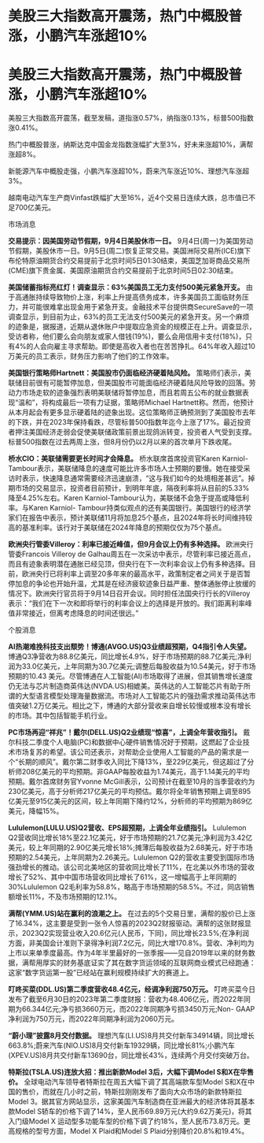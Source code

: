 # 美股三大指数高开震荡，热门中概股普涨，小鹏汽车涨超10%

# 美股三大指数高开震荡，热门中概股普涨，小鹏汽车涨超10%

美股三大指数高开震荡，截至发稿，道指涨0.57%，纳指涨0.13%，标普500指数涨0.41%。

热门中概股普涨，纳斯达克中国金龙指数涨幅扩大至3%，好未来涨超10%，满帮涨超8%。

新能源汽车中概股走强，小鹏汽车涨超10%，蔚来汽车涨近10%、理想汽车涨超3%。

越南电动汽车生产商Vinfast跌幅扩大至16%，近4个交易日连续大跌，总市值已不足700亿美元。

市场消息

**交易提示：因美国劳动节假期，9月4日美股休市一日。**
9月4日(周一)为美国劳动节假期，美股休市一日。9月5日(周二)恢复正常交易。美国洲际交易所(ICE)旗下布伦特原油期货合约交易提前于北京时间5日01:30结束，美国芝加哥商品交易所(CME)旗下贵金属、美国原油期货合约交易提前于北京时间5日02:30结束。

**美国储蓄指标亮红灯！调查显示：63%美国员工无力支付500美元紧急开支。**
由于高通胀持续导致物价上涨，利率上升提高债务成本，许多美国员工面临财务压力，并可能很难拿出现金用于紧急开支。金融技术平台提供商SecureSave的一项调查显示，到目前为止，63%的员工无法支付500美元的紧急开支。另一个麻烦的迹象是，据报道，近期从退休账户中提取应急资金的规模正在上升。调查显示，受访者称，他们要么会向朋友或家人借钱(19%)，要么会用信用卡支付(18%)，只有4%的人会向雇主寻求帮助。即使是高收入者也在苦苦挣扎。64%年收入超过10万美元的员工表示，财务压力影响了他们的工作效率。

**美国银行策略师Hartnett：美国股市仍面临经济硬着陆风险。**
策略师们表示，美联储目前很有可能暂停加息，但美国股市可能面临经济硬着陆风险导致的回落。劳动力市场走软的迹象强烈表明美联储将暂停加息，而且若周五公布的就业数据表现“温和”，将构成最后一项有力证据，策略师Michael
Hartnett称。然而，他预计从本月起会有更多显示硬着陆的迹象出现。这位策略师正确预测到了美国股市去年的下跌，并在2023年保持看跌，尽管标普500指数年迄今上涨了17%。最近投资者押注美国经济走弱会促使美联储政策前景出现鸽派转变，投资者人气受到支撑。标普500指数在过去两周上涨，但8月份仍以2月以来的首次单月下跌收尾。

**桥水CIO：美联储需要更长时间才会降息。** 桥水联席首席投资官Karen Karniol-
Tambour表示，美联储降息的速度可能比许多市场人士预期的要慢。她在接受采访时表示，快速降息通常需要经济迅速崩溃，“这与我们如今的处境相差甚远”。掉期市场的交易显示，投资者目前预计，到明年年底，隔夜利率将从目前的5.33%降至4.25%左右。Karen
Karniol-Tambour认为，美联储不会急于提高或降低利率。与Karen Karniol-
Tambour持类似观点的还有美国银行。美国银行的经济学家们在报告中表示，预计美联储11月将加息25个基点，且2024年将长时间维持较高的基准利率。该行对于美联储在2024年降息的预期仅仅为75个基点。

**欧洲央行管委Villeroy：利率已接近峰值，但9月会议上仍有多种选择。** 欧洲央行管委Francois Villeroy de
Galhau周五在一次采访中表示，尽管利率已接近高点，而且有迹象表明潜在通胀已经见顶，但央行在下一次利率会议上仍有多种选择。目前，欧洲央行已将利率上调至20多年来的最高水平，政策制定者之间关于是否暂停加息的争论也开始升温，尤其是在经济疲软迹象日益严重、整体通胀停止放缓的情况下。欧洲央行官员将于9月14日召开会议。同时担任法国央行行长的Villeroy表示：“我们在下一次和即将举行的利率会议上的选择是开放的。我们距离利率峰值非常接近，但离考虑降息的时间还很远。”

个股消息

**AI热潮难挽科技支出颓势！博通(AVGO.US)Q3业绩超预期，Q4指引令人失望。**
博通Q3净营收为88.8亿美元，同比增长4.9%，好于市场预期的88.7亿美元;净利润为33.0亿美元，上年同期为30.7亿美元;调整后每股收益为10.54美元，好于市场预期的10.43
美元。尽管博通在人工智能(AI)市场取得了进展，但其销售增长速度仍无法与芯片制造商英伟达(NVDA.US)相媲美。英伟达的人工智能芯片有助于所谓的大型语言模型处理海量数据流。市场对人工智能芯片的强劲需求推动英伟达市值突破1.2万亿美元。相比之下，博通的大部分营收来自增长较慢或根本没有增长的市场。其中包括智能手机行业。

**PC市场再迎“祥兆”！戴尔(DELL.US)Q2业绩现“惊喜”，上调全年营收指引。**
戴尔科技二季度个人电脑(PC)和数据中心硬件销售情况好于预期，这燃起了企业技术市场复苏的希望。该公司还表示，对帮助企业使用人工智能的产品的需求是一个“长期的顺风”。戴尔第二财季收入同比下降13%，至229亿美元，但这超过了分析师208亿美元的平均预期。非GAAP每股收益为1.74美元，高于1.14美元的平均预期。戴尔首席财务官Yvonne
McGill表示，公司预计在截至10月的当季营收约为230亿美元，高于分析师217亿美元的平均预估。戴尔将全年销售预期上调至895亿美元至915亿美元的区间，较上年同期下降约12%，分析师的平均预期为869亿美元，降幅15%。

**Lululemon(LULU.US)Q2营收、EPS超预期，上调全年业绩指引。** Lululemon
Q2营收同比增长18%至22.1亿美元，好于市场预期的21.7亿美元;净利润为3.42亿美元，较上年同期的2.90亿美元增长18%;摊薄后每股收益为2.68美元，好于市场预期的2.54美元，上年同期为2.26美元。Lululemon
Q2的营收主要受到国际市场强劲增长的推动。该公司北美地区的营收同比增长了11%，在北美以外市场的营收增长了52%、其中中国市场营收同比增长了61%，这一增幅高于上年同期的30%Lululemon
Q2毛利率为58.8%，略高于市场预期的58.5%。不过，同店销售额增长11%，不及市场预期的12.1%。

**满帮(YMM.US)站在赢利的浪潮之上。**
在过去的5个交易日里，满帮的股价已上涨了16.34%，这主要是受到一张令人惊喜的2023Q2财报驱动。满帮的这张财报显示，2023Q2实现营业收入20.6亿元(人民币，下同)，同比增长23.5%;在净利润方面，非美国会计准则下录得净利润7.2亿元，同比大增170.8%。营收、净利均为上市以来单季度最高。作为4年半里最好的一张季报——见自2019年以来的财务数据，满帮用厚实的财务基底证实了其在数字货运领域的互联网商业模式已经跑通：这家“数字货运第一股”已经站在赢利规模持续扩大的赛道上。

**叮咚买菜(DDL.US)第二季度营收48.4亿元，经调净利润750万元。**
叮咚买菜今日发布了截至6月30日的2023年第二季度财报：营收为48.406亿元，而2022年同期为66.344亿元;净亏损3660万元，而2022年同期净亏损3450万元;Non-
GAAP净利润为750万元，而2022年同期净利润为2060万元。

**“蔚小理”披露8月交付数据。**
理想汽车(LI.US)8月共交付新车34914辆，同比增长663.8%;蔚来汽车(NIO.US)8月交付新车19329辆，同比增长81%;小鹏汽车(XPEV.US)8月共交付新车13690台，同比增长43%，连续两个月交付突破万台。

**特斯拉(TSLA.US)连放大招：推出新款Model 3后，大幅下调Model S和X在华售价。**
全球电动汽车领导者特斯拉在周五大幅下调了其高端款车型Model S和X在中国的售价，而就在几小时之前，特斯拉刚刚发布了面向大众市场的新款特斯拉Model
3。据其官方网站显示，这家美国汽车制造商在亚洲最大的经济体将其基本款Model
S轿车的价格下调了14%，至人民币69.89万元(大约9.62万美元)，将其入门级Model X
运动型多功能车型的价格下调了约18%，至人民币73.8万元。更高规格的型号方面，Model X Plaid和Model S
Plaid分别降价20.8%和19.4%。


